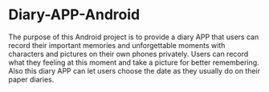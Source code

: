 # Diary-APP-Android
The purpose of this Android project is to provide a diary APP that users can record their important memories and unforgettable moments with characters and pictures on their own phones privately. Users can record what they feeling at this moment and take a picture for better remembering. Also this diary APP can let users choose the date as they usually do on their paper diaries.

